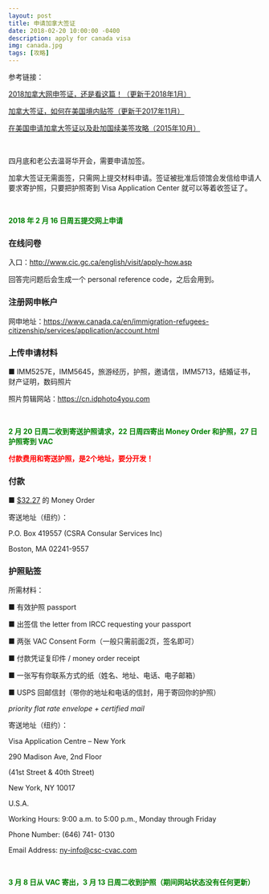 ```yaml
---
layout: post
title: 申请加拿大签证
date: 2018-02-20 10:00:00 -0400
description: apply for canada visa
img: canada.jpg
tags: [攻略]
---
```



参考链接：

<a href="http://bbs.qyer.com/thread-2665561-1.html" target="_blank">2018加拿大网申签证，还是看这篇！（更新于2018年1月）</a>

<a href="http://bbs.qyer.com/thread-2868776-1.html" target="_blank">加拿大签证，如何在美国境内贴签（更新于2017年11月）</a>

<a href="https://rewarded.life/apply-for-canada-visa/" target="_blank">在美国申请加拿大签证以及赴加国续美签攻略（2015年10月）</a>


<br>

四月底和老公去温哥华开会，需要申请加签。

加拿大签证无需面签，只需网上提交材料申请。签证被批准后领馆会发信给申请人要求寄护照，只要把护照寄到 Visa Application Center 就可以等着收签证了。

<br>

**<span style="color:green">2018 年 2 月 16 日周五提交网上申请</span>**



### 在线问卷


入口：<a href="http://www.cic.gc.ca/english/visit/apply-how.asp" target="_blank">http://www.cic.gc.ca/english/visit/apply-how.asp</a>


回答完问题后会生成一个 personal reference code，之后会用到。



### 注册网申帐户

网申地址：<a href="https://www.canada.ca/en/immigration-refugees-citizenship/services/application/account.html" target="_blank">https://www.canada.ca/en/immigration-refugees-citizenship/services/application/account.html</a>



### 上传申请材料

■ IMM5257E，IMM5645，旅游经历，护照，邀请信，IMM5713，结婚证书，财产证明，数码照片

照片剪辑网站：<a href="https://cn.idphoto4you.com" target="_blank">https://cn.idphoto4you.com</a>


<br>

**<span style="color:green">2 月 20 日周二收到寄送护照请求，22 日周四寄出 Money Order 和护照，27 日护照寄到 VAC</span>**


**<span style="color:red">付款费用和寄送护照，是2个地址，要分开发！</span>**



### 付款


■ <a href="https://www.csc-cvac.com/en-US/selfservice/cvac_application_processing" target="_blank">$32.27</a> 的 Money Order


寄送地址（纽约）：


P.O. Box 419557 (CSRA Consular Services Inc)

Boston, MA 02241-9557




### 护照贴签

所需材料：

■ 有效护照 passport

■ 出签信 the letter from IRCC requesting your passport

■ 两张 VAC Consent Form（一般只需前面2页，签名即可）

■ 付款凭证复印件 / money order receipt

■ 一张写有你联系方式的纸（姓名、地址、电话、电子邮箱）

■ USPS 回邮信封（带你的地址和电话的信封，用于寄回你的护照）

*priority flat rate envelope + certified mail*


寄送地址（纽约）：


Visa Application Centre – New York

290 Madison Ave, 2nd Floor

(41st Street & 40th Street)

New York, NY 10017

U.S.A.

Working Hours: 9:00 a.m. to 5:00 p.m., Monday through Friday

Phone Number: (646) 741- 0130

Email Address: ny-info@csc-cvac.com


<br>

**<span style="color:green">3 月 8 日从 VAC 寄出，3 月 13 日周二收到护照（期间网站状态没有任何更新）</span>**








